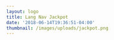 ```yaml
---
layout: logo
title: Lang Nav Jackpot
date: '2018-06-14T19:36:51-04:00'
thumbnail: /images/uploads/jackpot.png
---
```



